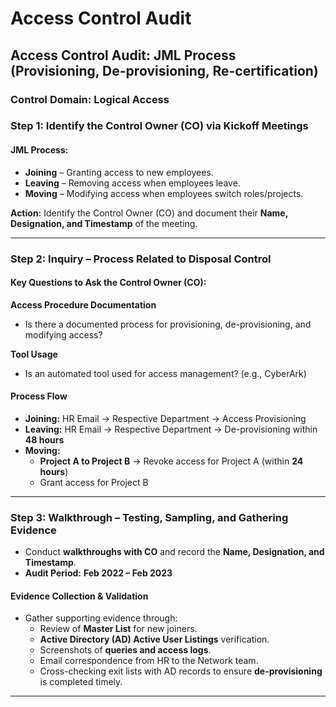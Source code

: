 # Access Control Audit

## Access Control Audit: JML Process (Provisioning, De-provisioning, Re-certification)

### Control Domain: Logical Access

### Step 1: Identify the Control Owner (CO) via Kickoff Meetings

#### JML Process:
- **Joining** – Granting access to new employees.
- **Leaving** – Removing access when employees leave.
- **Moving** – Modifying access when employees switch roles/projects.

**Action:** Identify the Control Owner (CO) and document their **Name, Designation, and Timestamp** of the meeting.

---

### Step 2: Inquiry – Process Related to Disposal Control

#### Key Questions to Ask the Control Owner (CO):

**Access Procedure Documentation**
- Is there a documented process for provisioning, de-provisioning, and modifying access?

**Tool Usage**
- Is an automated tool used for access management? (e.g., CyberArk)

#### Process Flow
- **Joining:** HR Email → Respective Department → Access Provisioning
- **Leaving:** HR Email → Respective Department → De-provisioning within **48 hours**
- **Moving:**  
  - **Project A to Project B** → Revoke access for Project A (within **24 hours**)
  - Grant access for Project B

---

### Step 3: Walkthrough – Testing, Sampling, and Gathering Evidence

- Conduct **walkthroughs with CO** and record the **Name, Designation, and Timestamp**.
- **Audit Period:** **Feb 2022 – Feb 2023**

#### Evidence Collection & Validation
- Gather supporting evidence through:
  - Review of **Master List** for new joiners.
  - **Active Directory (AD) Active User Listings** verification.
  - Screenshots of **queries and access logs**.
  - Email correspondence from HR to the Network team.
  - Cross-checking exit lists with AD records to ensure **de-provisioning** is completed timely.

---
